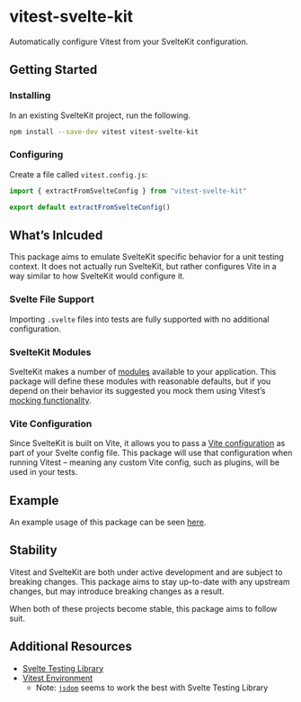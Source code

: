 # vitest-svelte-kit

Automatically configure Vitest from your SvelteKit configuration.

## Getting Started

### Installing

In an existing SvelteKit project, run the following.

```sh
npm install --save-dev vitest vitest-svelte-kit
```

### Configuring

Create a file called `vitest.config.js`:

```js
import { extractFromSvelteConfig } from "vitest-svelte-kit"

export default extractFromSvelteConfig()
```

## What’s Inlcuded

This package aims to emulate SvelteKit specific behavior for a unit testing context. It does not actually run SvelteKit, but rather configures Vite in a way similar to how SvelteKit would configure it.

### Svelte File Support

Importing `.svelte` files into tests are fully supported with no additional configuration.

### SvelteKit Modules

SvelteKit makes a number of [modules](https://kit.svelte.dev/docs#modules) available to your application. This package will define these modules with reasonable defaults, but if you depend on their behavior its suggested you mock them using Vitest’s [mocking functionality](https://vitest.dev/guide/mocking-modules.html).

### Vite Configuration

Since SvelteKit is built on Vite, it allows you to pass a [Vite configuration](https://kit.svelte.dev/docs#configuration-vite) as part of your Svelte config file. This package will use that configuration when running Vitest – meaning any custom Vite config, such as plugins, will be used in your tests.

## Example

An example usage of this package can be seen [here](/examples/svelte-kit-demo-app).

## Stability

Vitest and SvelteKit are both under active development and are subject to breaking changes. This package aims to stay up-to-date with any upstream changes, but may introduce breaking changes as a result.

When both of these projects become stable, this package aims to follow suit.

## Additional Resources

-   [Svelte Testing Library](https://testing-library.com/docs/svelte-testing-library/intro/)
-   [Vitest Environment](https://vitest.dev/config/#environment)
    -   Note: [`jsdom`](https://github.com/jsdom/jsdom) seems to work the best with Svelte Testing Library
